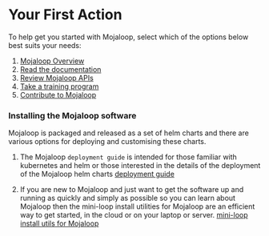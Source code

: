 # Your First Action

To help get you started with Mojaloop, select which of the options below best suits your needs:

1. [Mojaloop Overview](./demos/mojaloop-overview)
2. [Read the documentation](/technical/)
3. [Review Mojaloop APIs](/api/)
4. [Take a training program](https://mojaloop.io/mojaloop-training-program/)
5. [Contribute to Mojaloop](https://docs.mojaloop.io/documentation/)

### Installing the Mojaloop software
Mojaloop is packaged and released as a set of helm charts and there are various options for deploying and customising these charts.  
1. The Mojaloop `deployment guide` is intended for those familiar with kubernetes and helm or those interested in the details of the deployment of the Mojaloop helm charts [deployment guide](https://docs.mojaloop.io/legacy/deployment-guide/)

2. If you are new to Mojaloop and just want to get the software up and running as quickly and simply as possible so you can learn about Mojaloop then the mini-loop install utilities for Mojaloop are an efficient way to get started, in the cloud or on your laptop or server. [ mini-loop install utils for Mojaloop ](https://github.com/tdaly61/mini-loop)
